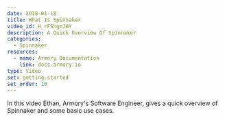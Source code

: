 ```yaml
---
date: 2018-01-18
title: What Is Spinnaker
video_id: H_rFShgmJHY
description: A Quick Overview Of Spinnaker
categories:
  - Spinnaker
resources:
  - name: Armory Documentation
    link: docs.armory.io
type: Video
set: getting-started
set_order: 10
---
```

In this video Ethan, Armory's Software Engineer, gives a quick overview of Spinnaker and some basic use cases. 

